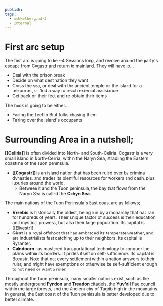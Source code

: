 ```yaml
---
publish: 
tags:
  - sukkelbergdnd-3
  - internal
---
```

# First arc setup
The first arc is going to be ~4 Sessions long, and revolve around the party's escape from Cogastr and return to mainland. They will have to...
- Deal with the prison break
- Decide on what destination they want
- Cross the sea, or deal with the ancient temple on the island for a teleporter, or find a way to reach external assistance
- Get back on their feet and re-obtain their items

The hook is going to be either...
- Facing the Leeflin Brut folks chasing them 
- Taking over the island's occupants

# Surrounding Area in a nutshell;
**[[Celiria]]** is often divided into North- and South-Celiria. Cogastr is a very small island in North-Celiria, within the Naryn Sea, stradling the Eastern coastline of the Tuon peninsula.
- **[[Cogastr]]** is an island nation that has been ruled over by criminal dynasties, and trades its plentiful resources for workers and cash, plus luxuries around the world.
	- Between it and the Tuon peninsula, the bay that flows from the Naryn Sea is called the **Cohyn Sea**.

The main nations of the Tuon Peninsula's East coast are as follows;
- **Vreebis** is historically the oldest, being run by a monarchy that has ran for hundreds of years. Their unique factor of success is their education and mystical prowess, but also their large population. Its capital is [[Elivestr]]. 
- **Gisat** is a royal offshoot that has embraced its temperate weather, and are industrialists fast catching up to their neighbors. Its capital is Rysanter.
- **Calndoorn** has mastered transportational technology to conquer the plains within its borders. It prides itself on self-sufficiency. Its capital is Bocastr.
Note that not every settlement within a nation answers to their ruler, and might have exemptions or otherwise be self-sufficient enough to not need or want a ruler.

Throughout the Tuon peninsula, many smaller nations exist, such as the mostly underground **Fyndon** and **Treadon** citadels, the **Yuv'nil** Fae council within the large forests, and the Ancient city of Tagrib high in the mountains. 
In general, the East coast of the Tuon peninsula is better developed due to better climate.